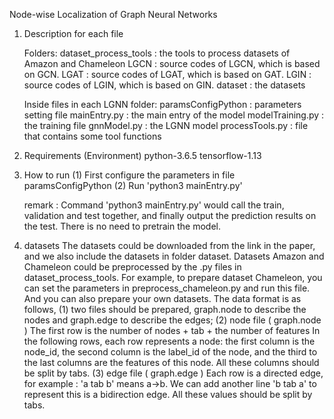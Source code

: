 
Node-wise Localization of Graph Neural Networks


1. Description for each file

	Folders:
		dataset_process_tools : the tools to process datasets of Amazon and Chameleon
		LGCN : source codes of LGCN, which is based on GCN.
		LGAT : source codes of LGAT, which is based on GAT.
		LGIN : source codes of LGIN, which is based on GIN.
		dataset : the datasets
	
	Inside files in each LGNN folder:
		paramsConfigPython : parameters setting file
		mainEntry.py : the main entry of the model
		modelTraining.py : the training file 
		gnnModel.py : the LGNN model
		processTools.py : file that contains some tool functions
	
2. Requirements (Environment)
	python-3.6.5
	tensorflow-1.13

3. How to run
	(1) First configure the parameters in file paramsConfigPython
	(2) Run 'python3 mainEntry.py' 
	
	remark : Command 'python3 mainEntry.py' would call the train, validation and test together, and finally output the prediction results on the test. There is no need to pretrain the model.

4. datasets
	The datasets could be downloaded from the link in the paper, and we also include the datasets in folder dataset.
	Datasets Amazon and Chameleon could be preprocessed by the .py files in dataset_process_tools. For example, to prepare dataset Chameleon, you can set the parameters in preprocess_chameleon.py and run this file.
	And you can also prepare your own datasets. The data format is as follows,
		(1) two files should be prepared, graph.node to describe the nodes and graph.edge to describe the edges;
		(2) node file ( graph.node )
			The first row is the number of nodes + tab + the number of features
			In the following rows, each row represents a node: the first column is the node_id, the second column is the label_id of the node, and the third to the last columns are the features of this node. All these columns should be split by tabs.
		(3) edge file ( graph.edge )
			Each row is a directed edge, for example : 'a tab b' means a->b. We can add another line 'b tab a' to represent this is a bidirection edge. All these values should be split by tabs.
			
